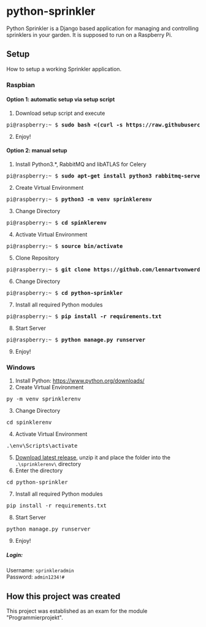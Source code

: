 # python-sprinkler

Python Sprinkler is a Django based application for managing and controlling sprinklers in your garden.
It is supposed to run on a Raspberry Pi.

## Setup

How to setup a working Sprinkler application.

### Raspbian
#### Option 1: automatic setup via setup script
1. Download setup script and execute
<pre>pi@raspberry:~ $ <b>sudo bash <(curl -s https://raw.githubusercontent.com/lennartvonwerder/python-sprinkler/master/raspbian_setup.sh)</b></pre>
2. Enjoy!

#### Option 2: manual setup
1. Install Python3.*, RabbitMQ and libATLAS for Celery
<pre>pi@raspberry:~ $ <b>sudo apt-get install python3 rabbitmq-server libatlas-base-dev</b></pre>
2. Create Virtual Environment
<pre>pi@raspberry:~ $ <b>python3 -m venv sprinklerenv</b></pre>
3. Change Directory
<pre>pi@raspberry:~ $ <b>cd spinklerenv</b></pre>
4. Activate Virtual Environment
<pre>pi@raspberry:~ $ <b>source bin/activate</b></pre>
5. Clone Repository
<pre>pi@raspberry:~ $ <b>git clone https://github.com/lennartvonwerder/python-sprinkler.git</b></pre>
6. Change Directory
<pre>pi@raspberry:~ $ <b>cd python-sprinkler</b></pre>
7. Install all required Python modules
<pre>pi@raspberry:~ $ <b>pip install -r requirements.txt</b></pre>
8. Start Server
<pre>pi@raspberry:~ $ <b>python manage.py runserver</b></pre>
9. Enjoy!

### Windows
1. Install Python: https://www.python.org/downloads/
2. Create Virtual Environment
<pre>py -m venv sprinklerenv</pre>
3. Change Directory
<pre>cd spinklerenv</pre>
4. Activate Virtual Environment
<pre>.\env\Scripts\activate</pre>
5. [Download latest release](https://github.com/lennartvonwerder/python-sprinkler/releases/latest), unzip it and place the folder into the `.\sprinklerenv\` directory
6. Enter the directory
<pre>cd python-sprinkler</pre>
7. Install all required Python modules
<pre>pip install -r requirements.txt</pre>
8. Start Server
<pre>python manage.py runserver</pre>
9. Enjoy!

##### Login:
Username: `sprinkleradmin`\
Password: `admin1234!#`

## How this project was created
This project was established as an exam for the module "Programmierprojekt".
